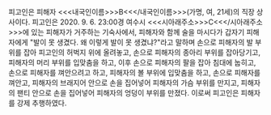 피고인은 피해자 <<<내국인이름>>>B<<</내국인이름>>>(가명, 여, 21세)의 직장 상사이다.
피고인은 2020. 9. 6. 23:00경 여수시 <<<시아래주소>>>C<<</시아래주소>>>에 있는 피해자가 거주하는 기숙사에서, 피해자와 함께 술을 마시다가 갑자기 피해자에게 "발이 못 생겼다. 왜 이렇게 발이 못 생겼냐?"라고 말하며 손으로 피해자의 발 부위를 잡아 피고인의 허벅지 위에 올려놓고, 손으로 피해자의 종아리 부위를 잡아당기고, 피해자의 머리 부위를 입맞춤을 하고, 이후 손으로 피해자의 팔을 잡아 침대에 눕히고, 손으로 피해자를 껴안으려고 하고, 피해자의 볼 부위에 입맞춤을 하고, 손으로 피해자를 껴안고, 피해자의 브래지어 안으로 손을 집어넣어 피해자의 가슴 부위를 만지고, 피해자의 팬티 안으로 손을 집어넣어 피해자의 엉덩이 부위를 만졌다.
이로써 피고인은 피해자를 강제 추행하였다.